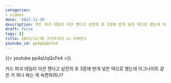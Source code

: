 ```yaml
---
categories:
- videos
date: '2023-11-30'
description: 카드 파괴 데일리 미션 깬다고 삼전의 호 3장에 번개 넣은 덱으로 했는데 이그나이트 같은 거 하나 짜는 게 속편하려나?
draft: false
tags: []
title: 2023/11/30 크샤트리라 vs 라뷰린스
youtube_id: pp4qUqQcFe4
---
```



{{< youtube pp4qUqQcFe4 >}}

카드 파괴 데일리 미션 깬다고 삼전의 호 3장에 번개 넣은 덱으로 했는데 이그나이트 같은 거 하나 짜는 게 속편하려나?